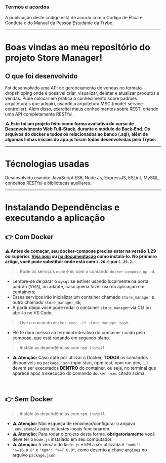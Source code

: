 ### Termos e acordos

A publicação deste código está de acordo com o Código de Ética e Conduta e do Manual da Pessoa Estudante da Trybe.

---

# Boas vindas ao meu repositório do projeto Store Manager!

## O que foi desenvolvido

Foi desenvolvido uma API de gerenciamento de vendas no formato dropshipping onde é possível criar, visualizar, deletar e atualizar produtos e vendas. Pude colocar em prática o conhecimento sobre padrões arquiteturais que adquiri, usando a arquitetura MSC (model-service-controller). Além disso, exercitei meus conhecimentos sobre REST, criando uma API completamente RESTful.

**:warning: Este foi um projeto feito como forma avaliativa do curso de Desenvolvimento Web Full-Stack, durante o módulo de Back-End. Os arquivos do docker e todos os relacionados ao banco (.sql), além de algumas linhas iniciais do app.js foram todas desenvolvidas pela Trybe.**

---

# Técnologias usadas

Desenvolvido usando: JavaScript ES6, Node.Js, ExpressJS, ESLint, MySQL, conceitos RESTful e bibliotecas auxiliares.

---

# Instalando Dependências e executando a aplicação

## 👉 Com Docker

  **:warning: Antes de começar, seu docker-compose precisa estar na versão 1.29 ou superior. [Veja aqui](https://www.digitalocean.com/community/tutorials/how-to-install-and-use-docker-compose-on-ubuntu-20-04-pt) ou [na documentação](https://docs.docker.com/compose/install/) como instalá-lo. No primeiro artigo, você pode substituir onde está com `1.26.0` por `1.29.2`.**

  > :information_source: Rode os serviços `node` e `db` com o comando `docker-compose up -d`.
  - Lembre-se de parar o `mysql` se estiver usando localmente na porta padrão (`3306`), ou adapte, caso queria fazer uso da aplicação em containers;
  - Esses serviços irão inicializar um container chamado `store_manager` e outro chamado `store_manager_db`;
  - A partir daqui você pode rodar o container `store_manager` via CLI ou abri-lo no VS Code.

  >  :information_source: Use o comando `docker exec -it store_manager bash`.
  - Ele te dará acesso ao terminal interativo do container criado pelo compose, que está rodando em segundo plano.

  > :information_source: Instale as dependências com `npm install`

  - **:warning: Atenção:** Caso opte por utilizar o Docker, **TODOS** os comandos disponíveis no `package.json` (npm start, npm test, npm run dev, ...) devem ser executados **DENTRO** do container, ou seja, no terminal que aparece após a execução do comando `docker exec` citado acima.

 <br />

  ## 👉 Sem Docker

  > :information_source: Instale as dependências com `npm install`

  - **:warning: Atenção:** Não esqueça de renomear/configurar o arquivo `.env.example` para os testes locais funcionarem.
  - **:warning: Atenção:** Para rodar o projeto desta forma, **obrigatoriamente** você deve ter o `Node.js` instalado em seu computador.
  - **:warning: Atenção:** A versão do `Node.js` e `NPM` a ser utilizada é `"node": ">=16.0.0"` e `"npm": ">=7.0.0"`, como descrito a chave `engines` no arquivo `package.json`

  <br/>
</details>
